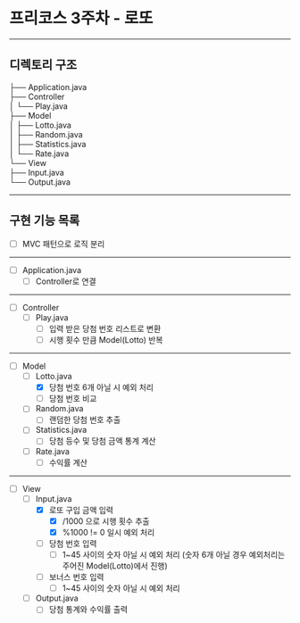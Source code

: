 # 프리코스 3주차 - 로또
---
## 디렉토리 구조
├── Application.java <br> 
├── Controller <br>
│    └── Play.java <br>
├── Model <br>
│    ├── Lotto.java <br>
│    ├── Random.java <br>
│    ├── Statistics.java <br>
│    └── Rate.java <br>
└── View <br>
     ├── Input.java <br>
     └── Output.java <br>
     
---
## 구현 기능 목록
- [ ] MVC 패턴으로 로직 분리 <br>
---
- [ ] Application.java <br>
  - [ ] Controller로 연결 <br>
---
- [ ] Controller <br>
  - [ ] Play.java <br>
    - [ ] 입력 받은 당첨 번호 리스트로 변환 <br>
    - [ ] 시행 횟수 만큼 Model(Lotto) 반복 <br>
---
- [ ] Model <br>
  - [ ] Lotto.java <br>
    - [X] 당첨 번호 6개 아닐 시 예외 처리 <br>
    - [ ] 당첨 번호 비교 <br>
  - [ ] Random.java <br>
    - [ ] 랜덤한 당첨 번호 추출 <br>
  - [ ] Statistics.java <br>
    - [ ] 당첨 등수 및 당첨 금액 통계 계산 <br>
  - [ ] Rate.java <br>
    - [ ] 수익률 계산 <br>
---
- [ ] View <br>
  - [ ] Input.java <br>
    - [X] 로또 구입 금액 입력 <br>
      - [X] /1000 으로 시행 횟수 추출 <br>
      - [X] %1000 != 0 일시 예외 처리 <br>
    - [ ] 당첨 번호 입력 <br>
      - [ ] 1~45 사이의 숫자 아닐 시 예외 처리 (숫자 6개 아닐 경우 예외처리는 주어진 Model(Lotto)에서 진행) <br>
    - [ ] 보너스 번호 입력 <br>
      - [ ] 1~45 사이의 숫자 아닐 시 예외 처리 <br>
  - [ ] Output.java <br>
    - [ ] 당첨 통계와 수익률 출력 <br>

